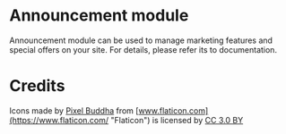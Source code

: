 Announcement module
===================

Announcement module can be used to manage marketing features and special offers on your site. For details, please refer its to documentation.

# Credits

Icons made by [Pixel Buddha](https://www.flaticon.com/authors/pixel-buddha "Pixel Buddha") from [www.flaticon.com](https://www.flaticon.com/ "Flaticon") is licensed by [CC 3.0 BY](http://creativecommons.org/licenses/by/3.0/ "Creative Commons BY 3.0")